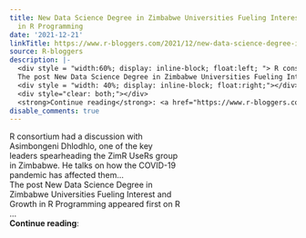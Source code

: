 ```yaml
---
title: New Data Science Degree in Zimbabwe Universities Fueling Interest and Growth
  in R Programming
date: '2021-12-21'
linkTitle: https://www.r-bloggers.com/2021/12/new-data-science-degree-in-zimbabwe-universities-fueling-interest-and-growth-in-r-programming/
source: R-bloggers
description: |-
  <div style = "width:60%; display: inline-block; float:left; "> R consortium had a discussion with Asimbongeni Dhlodhlo, one of the key leaders spearheading the ZimR UseRs group in Zimbabwe. He talks on how the COVID-19 pandemic has affected them...<br />
  The post New Data Science Degree in Zimbabwe Universities Fueling Interest and Growth in R Programming appeared first on R ...</div>
  <div style = "width: 40%; display: inline-block; float:right;"></div>
  <div style="clear: both;"></div>
  <strong>Continue reading</strong>: <a href="https://www.r-bloggers.com/2021/12/new-data-science-degree-in-zimbab ...
disable_comments: true
---
```

<div style = "width:60%; display: inline-block; float:left; "> R consortium had a discussion with Asimbongeni Dhlodhlo, one of the key leaders spearheading the ZimR UseRs group in Zimbabwe. He talks on how the COVID-19 pandemic has affected them...<br />
The post New Data Science Degree in Zimbabwe Universities Fueling Interest and Growth in R Programming appeared first on R ...</div>
<div style = "width: 40%; display: inline-block; float:right;"></div>
<div style="clear: both;"></div>
<strong>Continue reading</strong>: <a href="https://www.r-bloggers.com/2021/12/new-data-science-degree-in-zimbab ...